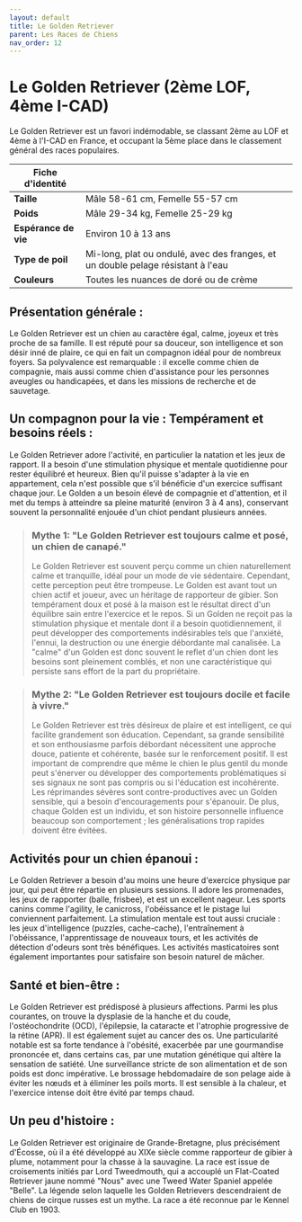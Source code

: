 ```yaml
---
layout: default
title: Le Golden Retriever
parent: Les Races de Chiens
nav_order: 12
---
```


# Le Golden Retriever (2ème LOF, 4ème I-CAD)

Le Golden Retriever est un favori indémodable, se classant 2ème au LOF et 4ème à l'I-CAD en France, et occupant la 5ème place dans le classement général des races populaires.

| Fiche d'identité | |
|---|---|
| **Taille** | Mâle 58-61 cm, Femelle 55-57 cm |
| **Poids** | Mâle 29-34 kg, Femelle 25-29 kg |
| **Espérance de vie** | Environ 10 à 13 ans |
| **Type de poil** | Mi-long, plat ou ondulé, avec des franges, et un double pelage résistant à l'eau |
| **Couleurs** | Toutes les nuances de doré ou de crème |

## Présentation générale :
Le Golden Retriever est un chien au caractère égal, calme, joyeux et très proche de sa famille. Il est réputé pour sa douceur, son intelligence et son désir inné de plaire, ce qui en fait un compagnon idéal pour de nombreux foyers. Sa polyvalence est remarquable : il excelle comme chien de compagnie, mais aussi comme chien d'assistance pour les personnes aveugles ou handicapées, et dans les missions de recherche et de sauvetage.

## Un compagnon pour la vie : Tempérament et besoins réels :
Le Golden Retriever adore l'activité, en particulier la natation et les jeux de rapport. Il a besoin d'une stimulation physique et mentale quotidienne pour rester équilibré et heureux. Bien qu'il puisse s'adapter à la vie en appartement, cela n'est possible que s'il bénéficie d'un exercice suffisant chaque jour. Le Golden a un besoin élevé de compagnie et d'attention, et il met du temps à atteindre sa pleine maturité (environ 3 à 4 ans), conservant souvent la personnalité enjouée d'un chiot pendant plusieurs années.

> ### Mythe 1: "Le Golden Retriever est toujours calme et posé, un chien de canapé."
> Le Golden Retriever est souvent perçu comme un chien naturellement calme et tranquille, idéal pour un mode de vie sédentaire. Cependant, cette perception peut être trompeuse. Le Golden est avant tout un chien actif et joueur, avec un héritage de rapporteur de gibier. Son tempérament doux et posé à la maison est le résultat direct d'un équilibre sain entre l'exercice et le repos. Si un Golden ne reçoit pas la stimulation physique et mentale dont il a besoin quotidiennement, il peut développer des comportements indésirables tels que l'anxiété, l'ennui, la destruction ou une énergie débordante mal canalisée. La "calme" d'un Golden est donc souvent le reflet d'un chien dont les besoins sont pleinement comblés, et non une caractéristique qui persiste sans effort de la part du propriétaire.

> ### Mythe 2: "Le Golden Retriever est toujours docile et facile à vivre."
> Le Golden Retriever est très désireux de plaire et est intelligent, ce qui facilite grandement son éducation. Cependant, sa grande sensibilité et son enthousiasme parfois débordant nécessitent une approche douce, patiente et cohérente, basée sur le renforcement positif. Il est important de comprendre que même le chien le plus gentil du monde peut s'énerver ou développer des comportements problématiques si ses signaux ne sont pas compris ou si l'éducation est incohérente. Les réprimandes sévères sont contre-productives avec un Golden sensible, qui a besoin d'encouragements pour s'épanouir. De plus, chaque Golden est un individu, et son histoire personnelle influence beaucoup son comportement ; les généralisations trop rapides doivent être évitées.

## Activités pour un chien épanoui :
Le Golden Retriever a besoin d'au moins une heure d'exercice physique par jour, qui peut être répartie en plusieurs sessions. Il adore les promenades, les jeux de rapporter (balle, frisbee), et est un excellent nageur. Les sports canins comme l'agility, le canicross, l'obéissance et le pistage lui conviennent parfaitement. La stimulation mentale est tout aussi cruciale : les jeux d'intelligence (puzzles, cache-cache), l'entraînement à l'obéissance, l'apprentissage de nouveaux tours, et les activités de détection d'odeurs sont très bénéfiques. Les activités masticatoires sont également importantes pour satisfaire son besoin naturel de mâcher.

## Santé et bien-être :
Le Golden Retriever est prédisposé à plusieurs affections. Parmi les plus courantes, on trouve la dysplasie de la hanche et du coude, l'ostéochondrite (OCD), l'épilepsie, la cataracte et l'atrophie progressive de la rétine (APR). Il est également sujet au cancer des os. Une particularité notable est sa forte tendance à l'obésité, exacerbée par une gourmandise prononcée et, dans certains cas, par une mutation génétique qui altère la sensation de satiété. Une surveillance stricte de son alimentation et de son poids est donc impérative. Le brossage hebdomadaire de son pelage aide à éviter les nœuds et à éliminer les poils morts. Il est sensible à la chaleur, et l'exercice intense doit être évité par temps chaud.

## Un peu d'histoire :
Le Golden Retriever est originaire de Grande-Bretagne, plus précisément d'Écosse, où il a été développé au XIXe siècle comme rapporteur de gibier à plume, notamment pour la chasse à la sauvagine. La race est issue de croisements initiés par Lord Tweedmouth, qui a accouplé un Flat-Coated Retriever jaune nommé "Nous" avec une Tweed Water Spaniel appelée "Belle". La légende selon laquelle les Golden Retrievers descendraient de chiens de cirque russes est un mythe. La race a été reconnue par le Kennel Club en 1903. 